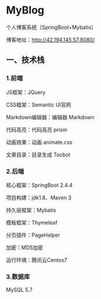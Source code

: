 # MyBlog
个人博客系统（SpringBoot+Mybatis）

博客地址：http://42.194.145.57:8080/

## 一、技术栈
### 1.前端
JS框架：JQuery

CSS框架：Semantic UI官网

Markdown编辑器：编辑器 Markdown

代码高亮：代码高亮 prism

动画效果：动画 animate.css

文章目录：目录生成 Tocbot

### 2.后端
核心框架：SpringBoot 2.4.4

项目构建：jdk1.8、Maven 3

持久层框架：Mybatis

模板框架：Thymeleaf

分页插件：PageHelper

加密：MD5加密

运行环境：腾讯云Centos7

### 3.数据库
MySQL 5.7
